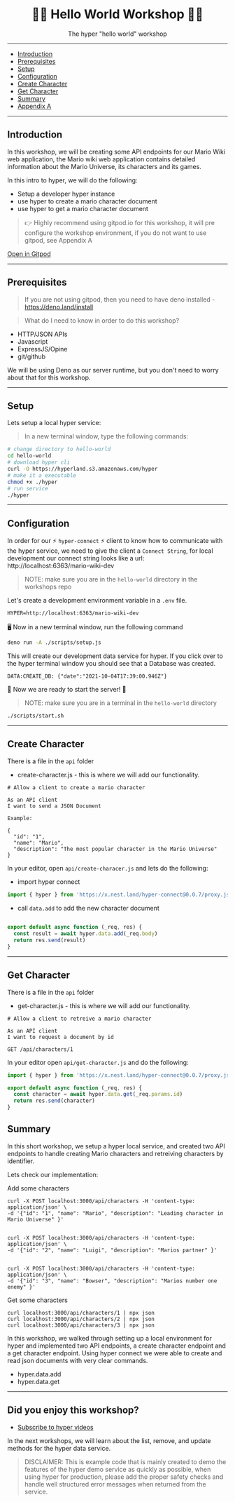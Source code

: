 <h1 align="center">👋🏻 Hello World Workshop 👋🏻</h1>
<p align="center">The hyper "hello world" workshop</p>

---

- [Introduction](#introduction)
- [Prerequisites](#prerequisites)
- [Setup](#setup)
- [Configuration](#configuration)
- [Create Character](#create-character)
- [Get Character](#get-character)
- [Summary](#summary)
- [Appendix A](#appendix-a)

---

## Introduction

In this workshop, we will be creating some API endpoints for our Mario Wiki web application, the
Mario wiki web application contains detailed information about the Mario Universe, its characters
and its games. 

In this intro to hyper, we will do the following:

* Setup a developer hyper instance
* use hyper to create a mario character document
* use hyper to get a mario character document

> 👉 Highly recommend using gitpod.io for this workshop, it will pre configure the workshop environment, 
> if you do not want to use gitpod, see Appendix A

[Open in Gitpod](https://gitpod.io#https://github.com/hyper63/workshops/tree/master/hello-world)

---

## Prerequisites

> If you are not using gitpod, then you need to have deno installed - https://deno.land/install

> What do I need to know in order to do this workshop?

- HTTP/JSON APIs
- Javascript
- ExpressJS/Opine
- git/github

We will be using Deno as our server runtime, but you don't need to worry about that for this workshop.

---

## Setup 

Lets setup a local hyper service:

> In a new terminal window, type the following commands:

``` sh
# change directory to hello-world
cd hello-world
# download hyper cli
curl -O https://hyperland.s3.amazonaws.com/hyper
# make it a executable
chmod +x ./hyper
# run service
./hyper
```

---

## Configuration

In order for our ⚡️ `hyper-connect` ⚡️ client to know how to communicate with the hyper service, we 
need to give the client a `Connect String`, for local development our connect string looks like
a url: http://localhost:6363/mario-wiki-dev

> NOTE: make sure you are in the `hello-world` directory in the workshops repo

Let's create a development environment variable in a `.env` file.

``` txt
HYPER=http://localhost:6363/mario-wiki-dev
```

🖥 Now in a new terminal window, run the following command 

``` sh
deno run -A ./scripts/setup.js
```

This will create our development data service for hyper. If you click over to the hyper terminal window you should see that a Database was created.

```
DATA:CREATE_DB: {"date":"2021-10-04T17:39:00.946Z"}
```

🚀 Now we are ready to start the server! 🚀

> NOTE: make sure you are in a terminal in the `hello-world` directory

``` sh
./scripts/start.sh
```

---

## Create Character

There is a file in the `api` folder

- create-character.js - this is where we will add our functionality.

```
# Allow a client to create a mario character

As an API client      
I want to send a JSON Document      

Example:

{
  "id": "1",
  "name": "Mario",
  "description": "The most popular character in the Mario Universe"
}
```

In your editor, open `api/create-characer.js` and lets do the following:

- import hyper connect

``` js
import { hyper } from 'https://x.nest.land/hyper-connect@0.0.7/proxy.js'
```

- call `data.add` to add the new character document

``` js
  
export default async function (_req, res) {
  const result = await hyper.data.add(_req.body)
  return res.send(result)
}

```

---

## Get Character

There is a file in the `api` folder

- get-character.js - this is where we will add our functionality.

```
# Allow a client to retreive a mario character

As an API client      
I want to request a document by id

GET /api/characters/1
```

In your editor open `api/get-character.js` and do the following:

``` js
import { hyper } from 'https://x.nest.land/hyper-connect@0.0.7/proxy.js'

export default async function (_req, res) {
  const character = await hyper.data.get(_req.params.id)
  return res.send(character)
}
```

## Summary

In this short workshop, we setup a hyper local service, and created two
API endpoints to handle creating Mario characters and retreiving characters
by identifier.

Lets check our implementation:

Add some characters

``` curl
curl -X POST localhost:3000/api/characters -H 'content-type: application/json' \
-d '{"id": "1", "name": "Mario", "description": "Leading character in Mario Universe" }'


curl -X POST localhost:3000/api/characters -H 'content-type: application/json' \
-d '{"id": "2", "name": "Luigi", "description": "Marios partner" }'


curl -X POST localhost:3000/api/characters -H 'content-type: application/json' \
-d '{"id": "3", "name": "Bowser", "description": "Marios number one enemy" }'

```

Get some characters

``` curl
curl localhost:3000/api/characters/1 | npx json
curl localhost:3000/api/characters/2 | npx json
curl localhost:3000/api/characters/3 | npx json

```

In this workshop, we walked through setting up a local environment for hyper and implemented two 
API endpoints, a create character endpoint and a get character endpoint. Using hyper connect we were 
able to create and read json documents with very clear commands.

- hyper.data.add
- hyper.data.get

---

## Did you enjoy this workshop?

- [Subscribe to hyper videos](https://youtube.com/c/hypervideos)

In the next workshops, we will learn about the list, remove, and update methods for the hyper data service.

> DISCLAIMER: This is example code that is mainly created to demo the features of the hyper demo service as 
> quickly as possible, when using hyper for production, please add the proper safety checks and handle 
> well structured error messages when returned from the service.
